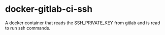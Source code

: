 # docker-gitlab-ci-ssh
A docker container that reads the SSH_PRIVATE_KEY from gitlab and is read to run ssh commands.
